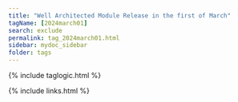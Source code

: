 ```yaml
---
title: "Well Architected Module Release in the first of March"
tagName: [2024march01]
search: exclude
permalink: tag_2024march01.html
sidebar: mydoc_sidebar
folder: tags
---
```

{% include taglogic.html %}

{% include links.html %}
